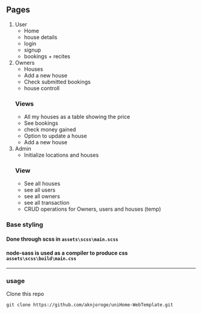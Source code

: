 ## Pages

1. User
   - Home
   - house details
   - login
   - signup
   - bookings + recites
2. Owners
   - Houses
   - Add a new house
   - Check submitted bookings
   - house controll
   ### Views
   - All my houses as a table showing the price
   - See bookings
   - check money gained
   - Option to update a house
   - Add a new house
3. Admin
   - Initialize locations and houses
   ### View
   - See all houses
   - see all users
   - see all owners
   - see all transaction
   - CRUD operations for Owners, users and houses
     (temp)

### Base styling

#### Done through scss in `assets\scss\main.scss`

#### node-sass is used as a compiler to produce css `assets\scss\build\main.css`

---

### usage

Clone this repo

```
git clone https://github.com/aknjoroge/uniHome-WebTemplate.git
```
